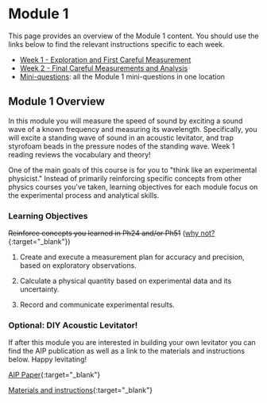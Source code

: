 # Module 1

This page provides an overview of the Module 1 content. You should use the links below to find the relevant instructions specific to each week.

+ [Week 1 - Exploration and First Careful Measurement](week1)
+ [Week 2 - Final Careful Measurements and Analysis](week2)
+ [Mini-questions](mini-questions):  all the Module 1 mini-questions in one location


## Module 1 Overview 

In this module you will measure the speed of sound by exciting a sound wave of a known frequency and measuring its wavelength.  Specifically, you will excite a standing wave of sound in an acoustic levitator, and trap styrofoam beads in the pressure nodes of the standing wave.  Week 1 reading reviews the vocabulary and theory!

One of the main goals of this course is for you to "think like an experimental physicist." Instead of primarily reinforcing specific concepts from other physics courses you've taken, learning objectives for each module focus on the experimental process and analytical skills.  

### Learning Objectives

~~Reinforce concepts you learned in Ph24 and/or Ph51~~ ([why not?](https://physicstoday.scitation.org/doi/10.1063/PT.3.3816){:target="_blank"})

1. Create and execute a measurement plan for accuracy and precision, based on exploratory observations. 

2. Calculate a physical quantity based on experimental data and its uncertainty.

3. Record and communicate experimental results.


### Optional: DIY Acoustic Levitator!
If after this module you are interested in building your own levitator you can find the AIP publication as well as a link to the materials and instructions below. Happy levitating!

[AIP Paper](https://aip.scitation.org/doi/full/10.1063/1.4989995){:target="_blank"}

[Materials and instructions](https://www.instructables.com/id/Acoustic-Levitator/){:target="_blank"}
